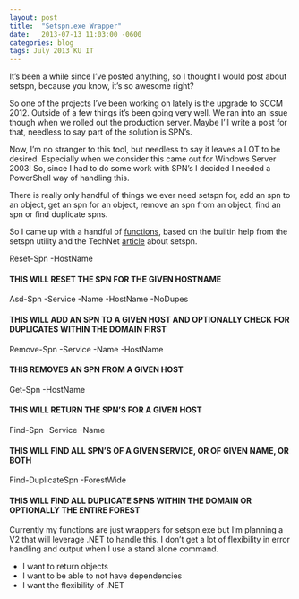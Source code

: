 ```yaml
---
layout: post
title:  "Setspn.exe Wrapper"
date:   2013-07-13 11:03:00 -0600
categories: blog
tags: July 2013 KU IT
---
```

It’s been a while since I’ve posted anything, so I thought I would post about setspn, because you know, it’s so awesome right?

So one of the projects I’ve been working on lately is the upgrade to SCCM 2012. Outside of a few things it’s been going very well. We ran into an issue though when we rolled out the production server. Maybe I’ll write a post for that, needless to say part of the solution is SPN’s.

Now, I’m no stranger to this tool, but needless to say it leaves a LOT to be desired. Especially when we consider this came out for Windows Server 2003! So, since I had to do some work with SPN’s I decided I needed a PowerShell way of handling this.

There is really only handful of things we ever need setspn for, add an spn to an object, get an spn for an object, remove an spn from an object, find an spn or find duplicate spns.

So I came up with a handful of [functions](https://github.com/mod-posh/SpnLibrary/blob/main/SpnLibrary.psm1), based on the builtin help from the setspn utility and the TechNet [article](http://technet.microsoft.com/en-us/library/cc731241(WS.10).aspx) about setspn.

Reset-Spn -HostName

#### THIS WILL RESET THE SPN FOR THE GIVEN HOSTNAME

Asd-Spn -Service -Name -HostName -NoDupes

#### THIS WILL ADD AN SPN TO A GIVEN HOST AND OPTIONALLY CHECK FOR DUPLICATES WITHIN THE DOMAIN FIRST

Remove-Spn -Service -Name -HostName

#### THIS REMOVES AN SPN FROM A GIVEN HOST

Get-Spn -HostName

#### THIS WILL RETURN THE SPN’S FOR A GIVEN HOST

Find-Spn -Service -Name

#### THIS WILL FIND ALL SPN’S OF A GIVEN SERVICE, OR OF  GIVEN NAME, OR BOTH

Find-DuplicateSpn -ForestWide

#### THIS WILL FIND ALL DUPLICATE SPNS WITHIN THE DOMAIN OR OPTIONALLY THE ENTIRE FOREST

Currently my functions are just wrappers for setspn.exe but I’m planning a V2 that will leverage .NET to handle this. I don’t get a lot of flexibility in error handling and output when I use a stand alone command.

* I want to return objects
* I want to be able to not have dependencies
* I want the flexibility of .NET
